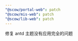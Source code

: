 ```yaml
---
"@scow/portal-web": patch
"@scow/mis-web": patch
"@scow/lib-web": patch
---
```


修复 antd 主题没有应用完全的问题
